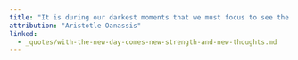 ```yaml
---
title: "It is during our darkest moments that we must focus to see the light."
attribution: "Aristotle Oanassis"
linked:
  - _quotes/with-the-new-day-comes-new-strength-and-new-thoughts.md
---
```

